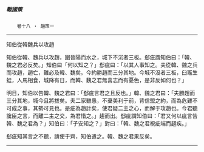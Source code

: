 

##### 戰國策
　　`卷十八 ‧ 趙策一`

* * *

知伯從韓魏兵以攻趙

知伯從韓、魏兵以攻趙，圍晉陽而水之，城下不沉者三板。郄疵謂知伯曰：「韓、魏之君必反矣。」知伯曰「何以知之？」郄疵曰：「以其人事知之。夫從韓、魏之兵而攻趙，趙亡，難必及韓、魏矣。今約勝趙而三分其地。今城不沒者三板，臼竈生蛙，人馬相食，城降有日，而韓、魏之君無喜志而有憂色，是非反如何也？」

明日，知伯以告韓、魏之君曰：「郄疵言君之且反也。」韓、魏之君曰：「夫勝趙而三分其地，城今且將拔矣。夫二家雖愚，不棄美利于前，背信盟之約，而為危難不可成之事，其勢可見也。是疵為趙計矣，使君疑二主之心，而解于攻趙也。今君聽讒臣之言，而離二主之交，為君惜之。」趨而出。郄疵謂知伯曰：「君又何以疵言告韓、魏之君為？」知伯曰：「子安知之？」對曰：「韓、魏之君視疵端而趨疾。」

郄疵知其言之不聽，請使于齊，知伯遣之。韓、魏之君果反矣。

* * *

